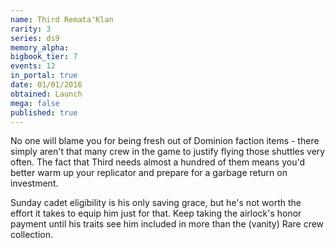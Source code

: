 ```yaml
---
name: Third Remata'Klan
rarity: 3
series: ds9
memory_alpha:
bigbook_tier: 7
events: 12
in_portal: true
date: 01/01/2016
obtained: Launch
mega: false
published: true
---
```


No one will blame you for being fresh out of Dominion faction items - there simply aren't that many crew in the game to justify flying those shuttles very often. The fact that Third needs almost a hundred of them means you'd better warm up your replicator and prepare for a garbage return on investment.

Sunday cadet eligibility is his only saving grace, but he's not worth the effort it takes to equip him just for that. Keep taking the airlock's honor payment until his traits see him included in more than the (vanity) Rare crew collection.
